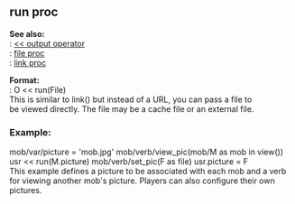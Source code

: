 ## run proc    
**See also:**    
:   [\<\< output operator](/operator/%3c%3c/output)    
:   [file proc](/proc/file)    
:   [link proc](/proc/link)    
<!-- -->    
**Format:**    
:   O \<\< run(File)    
This is similar to link() but instead of a URL, you can pass a file to    
be viewed directly. The file may be a cache file or an external file.    
### Example:    
mob/var/picture = \'mob.jpg\' mob/verb/view_pic(mob/M as mob in view())    
usr \<\< run(M.picture) mob/verb/set_pic(F as file) usr.picture = F    
This example defines a picture to be associated with each mob and a verb    
for viewing another mob\'s picture. Players can also configure their own    
pictures.  